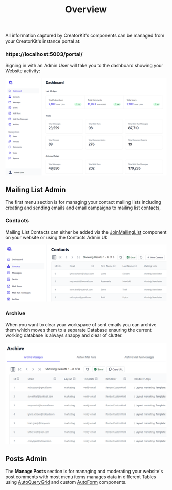 ﻿---
title: Overview
order: 6
group: Portal
---

All information captured by CreatorKit's components can be managed from your CreatorKit's instance portal at:

<div class="not-prose">
    <h3 class="text-4xl text-center text-indigo-800 font-semibold pb-3"><span class="text-gray-300">https://localhost:5003</span>/portal/</h3>
</div>

Signing in with an Admin User will take you to the dashboard showing your Website activity: 

![](/img/pages/creatorkit/portal.png)

## Mailing List Admin

The first menu section is for managing your contact mailing lists including creating and sending emails and email campaigns
to mailing list contacts,

### Contacts

Mailing List Contacts can either be added via the [JoinMailingList](creatorkit/components#joinmailinglist) component
on your website or using the Contacts Admin UI:

![](/img/pages/creatorkit/portal-contacts.png)

### Archive

When you want to clear your workspace of sent emails you can archive them which moves them to a separate Database ensuring
the current working database is always snappy and clear of clutter. 

![](/img/pages/creatorkit/portal-archive.png)

## Posts Admin

The **Manage Posts** section is for managing and moderating your website's post comments with
most menu items manages data in different Tables using [AutoQueryGrid](https://docs.servicestack.net/vue//autoquerygrid)
and custom [AutoForm](https://docs.servicestack.net/vue//autoform) components.
